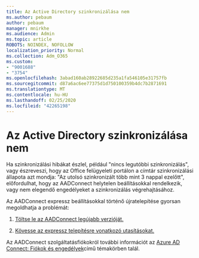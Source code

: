 ```yaml
---
title: Az Active Directory szinkronizálása nem
ms.author: pebaum
author: pebaum
manager: mnirkhe
ms.audience: Admin
ms.topic: article
ROBOTS: NOINDEX, NOFOLLOW
localization_priority: Normal
ms.collection: Adm_O365
ms.custom:
- "9001688"
- "3754"
ms.openlocfilehash: 3abad160ab28922685d235a1fa546105e31757fb
ms.sourcegitcommit: d87a6ac6ee77375d1d750100359b4dc7b2871691
ms.translationtype: MT
ms.contentlocale: hu-HU
ms.lasthandoff: 02/25/2020
ms.locfileid: "42265198"
---
```

# <a name="active-directory-not-syncing"></a>Az Active Directory szinkronizálása nem

Ha szinkronizálási hibákat észlel, például "nincs legutóbbi szinkronizálás", vagy észreveszi, hogy az Office felügyeleti portálon a címtár szinkronizálási állapota azt mondja: "Az utolsó szinkronizált több mint 3 nappal ezelőtt", előfordulhat, hogy az AADConnect helytelen beállításokkal rendelkezik, vagy nem elegendő engedélyeket a szinkronizálás végrehajtásához.  

Az AADConnect expressz beállításokkal történő újratelepítése gyorsan megoldhatja a problémát:

1. [Töltse le az AADConnect legújabb verzióját.](https://go.microsoft.com/fwlink/?LinkId=615771)

2. [Kövesse az expressz telepítésre vonatkozó utasításokat.](https://docs.microsoft.com/azure/active-directory/hybrid/how-to-connect-install-express)

Az AADConnect szolgáltatásfiókokról további információt az [Azure AD Connect: Fiókok és engedélyek](https://docs.microsoft.com/azure/active-directory/hybrid/reference-connect-accounts-permissions)című témakörben talál.
